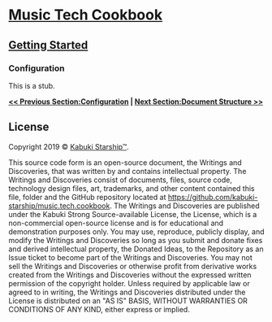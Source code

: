 # [Music Tech Cookbook](../)

## [Getting Started](./)

### Configuration

This is a stub.

**[<< Previous Section:Configuration](./configuration.md) | [Next Section:Document Structure >>](../document_structure/)**

## License

Copyright 2019 © [Kabuki Starship™](https://kabukistarship.com).

This source code form is an open-source document, the Writings and Discoveries, that was written by and contains intellectual property. The Writings and Discoveries consist of documents, files, source code, technology design files, art, trademarks, and other content contained this file, folder and the GitHub repository located at <https://github.com/kabuki-starship/music.tech.cookbook>. The Writings and Discoveries are published under the Kabuki Strong Source-available License, the License, which is a non-commercial open-source license and is for educational and demonstration purposes only. You may use, reproduce, publicly display, and modify the Writings and Discoveries so long as you submit and donate fixes and derived intellectual property, the Donated Ideas, to the Repository as an Issue ticket to become part of the Writings and Discoveries. You may not sell the Writings and Discoveries or otherwise profit from derivative works created from the Writings and Discoveries without the expressed written permission of the copyright holder. Unless required by applicable law or agreed to in writing, the Writings and Discoveries distributed under the License is distributed on an "AS IS" BASIS, WITHOUT WARRANTIES OR CONDITIONS OF ANY KIND, either express or implied.
